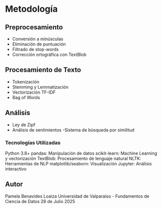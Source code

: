# Metodología
## Preprocesamiento
- Conversión a minúsculas
- Eliminación de puntuación
- Filtrado de stop-words
- Corrección ortográfica con TextBlob

## Procesamiento de Texto
- Tokenización
- Stemming y Lemmatización
- Vectorización TF-IDF
- Bag of Words

## Análisis
- Ley de Zipf
- Análisis de sentimientos
 -Sistema de búsqueda por similitud

### Tecnologías Utilizadas
Python 3.8+
pandas: Manipulación de datos
scikit-learn: Machine Learning y vectorización
TextBlob: Procesamiento de lenguaje natural
NLTK: Herramientas de NLP
matplotlib/seaborn: Visualización
Jupyter: Análisis interactivo

## Autor
Pamela Benavides Loaiza
Universidad de Valparaíso - Fundamentos de Ciencia de Datos
28 de Julio 2025